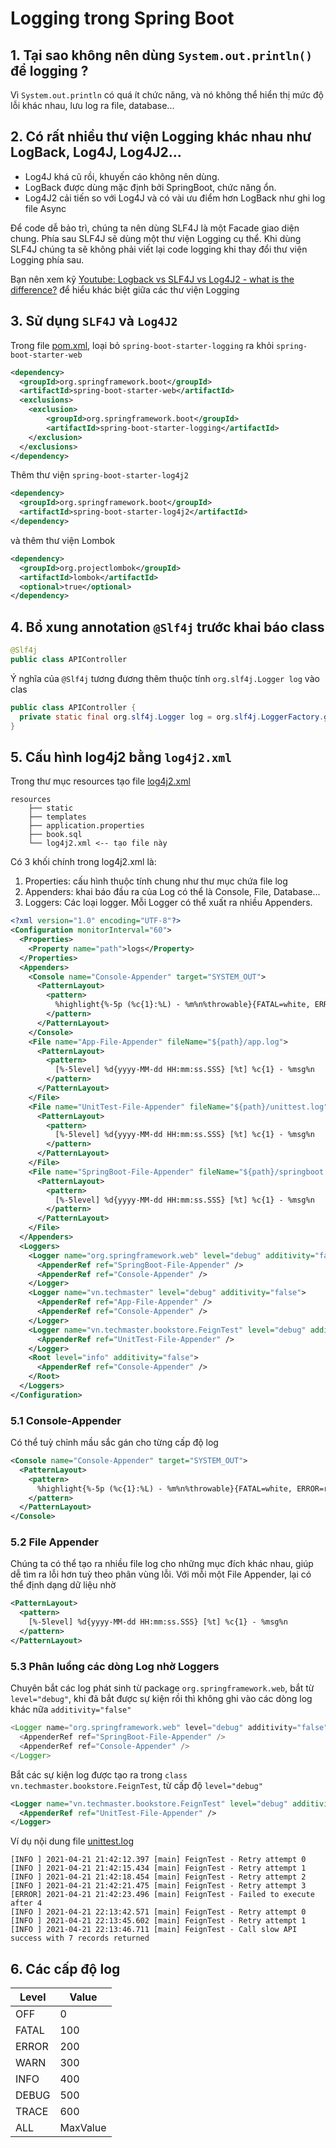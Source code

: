 # Logging trong Spring Boot

## 1. Tại sao không nên dùng ```System.out.println()``` để logging ?

Vì ```System.out.println``` có quá ít chức năng, và nó không thể hiển thị mức độ lỗi khác nhau, lưu log ra file, database...

## 2. Có rất nhiều thư viện Logging khác nhau như LogBack, Log4J, Log4J2...

- Log4J khá cũ rồi, khuyến cáo không nên dùng.
- LogBack được dùng mặc định bởi SpringBoot, chức năng ổn.
- Log4J2 cải tiến so với Log4J và có vài ưu điểm hơn LogBack như ghi log file Async

Để code dễ bảo trì, chúng ta nên dùng SLF4J là một Facade giao diện chung. Phía sau  SLF4J sẽ dùng một thư viện Logging cụ thể. Khi dùng SLF4J chúng ta sẽ không phải viết lại code logging khi thay đổi thư viện Logging phía sau.

Bạn nên xem kỹ [Youtube: Logback vs SLF4J vs Log4J2 - what is the difference?](https://youtu.be/SWHYrCXIL38) để hiểu khác biệt giữa các thư viện Logging

## 3. Sử dụng ```SLF4J``` và ```Log4J2```

Trong file [pom.xml](pom.xml), loại bỏ ```spring-boot-starter-logging``` ra khỏi ```spring-boot-starter-web```

```xml
<dependency>
  <groupId>org.springframework.boot</groupId>
  <artifactId>spring-boot-starter-web</artifactId>
  <exclusions>
    <exclusion>
        <groupId>org.springframework.boot</groupId>
        <artifactId>spring-boot-starter-logging</artifactId>
    </exclusion>
  </exclusions>
</dependency>
```

Thêm thư viện ```spring-boot-starter-log4j2```
```xml
<dependency>
  <groupId>org.springframework.boot</groupId>
  <artifactId>spring-boot-starter-log4j2</artifactId>
</dependency>
```

và thêm thư viện Lombok
```xml
<dependency>
  <groupId>org.projectlombok</groupId>
  <artifactId>lombok</artifactId>
  <optional>true</optional>
</dependency>
```

## 4. Bổ xung annotation ```@Slf4j``` trước khai báo class
```java
@Slf4j
public class APIController
```

Ý nghĩa của ```@Slf4j``` tương đương thêm thuộc tính ```org.slf4j.Logger log``` vào clas
```java
public class APIController {
  private static final org.slf4j.Logger log = org.slf4j.LoggerFactory.getLogger(LogExample.class);
}
```

## 5. Cấu hình log4j2 bằng ```log4j2.xml```
Trong thư mục resources tạo file [log4j2.xml](src/main/resources/log4j2.xml)
```
resources
    ├── static
    ├── templates
    ├── application.properties
    ├── book.sql
    └── log4j2.xml <-- tạo file này
```
Có 3 khối chính trong log4j2.xml là:
1. Properties: cấu hình thuộc tính chung như thư mục chứa file log
2. Appenders: khai báo đầu ra của Log có thể là Console, File, Database...
3. Loggers: Các loại logger. Mỗi Logger có thể xuất ra nhiều Appenders.


```xml
<?xml version="1.0" encoding="UTF-8"?>
<Configuration monitorInterval="60">
  <Properties>
    <Property name="path">logs</Property>
  </Properties>
  <Appenders>
    <Console name="Console-Appender" target="SYSTEM_OUT">
      <PatternLayout>
        <pattern>
          %highlight{%-5p (%c{1}:%L) - %m%n%throwable}{FATAL=white, ERROR=red, WARN=yellow, INFO=grey, DEBUG=green, TRACE=Cyan}
        </pattern>
      </PatternLayout>
    </Console>
    <File name="App-File-Appender" fileName="${path}/app.log">
      <PatternLayout>
        <pattern>
          [%-5level] %d{yyyy-MM-dd HH:mm:ss.SSS} [%t] %c{1} - %msg%n
        </pattern>
      </PatternLayout>
    </File>
    <File name="UnitTest-File-Appender" fileName="${path}/unittest.log">
      <PatternLayout>
        <pattern>
          [%-5level] %d{yyyy-MM-dd HH:mm:ss.SSS} [%t] %c{1} - %msg%n
        </pattern>
      </PatternLayout>
    </File>
    <File name="SpringBoot-File-Appender" fileName="${path}/springboot.log">
      <PatternLayout>
        <pattern>
          [%-5level] %d{yyyy-MM-dd HH:mm:ss.SSS} [%t] %c{1} - %msg%n
        </pattern>
      </PatternLayout>
    </File>
  </Appenders>
  <Loggers>
    <Logger name="org.springframework.web" level="debug" additivity="false">
      <AppenderRef ref="SpringBoot-File-Appender" />
      <AppenderRef ref="Console-Appender" />
    </Logger>
    <Logger name="vn.techmaster" level="debug" additivity="false">
      <AppenderRef ref="App-File-Appender" />
      <AppenderRef ref="Console-Appender" />
    </Logger>
    <Logger name="vn.techmaster.bookstore.FeignTest" level="debug" additivity="false">
      <AppenderRef ref="UnitTest-File-Appender" />
    </Logger>
    <Root level="info" additivity="false">
      <AppenderRef ref="Console-Appender" />
    </Root>
  </Loggers>
</Configuration>
```

### 5.1 Console-Appender
Có thể tuỳ chỉnh mầu sắc gán cho từng cấp độ log
```xml
<Console name="Console-Appender" target="SYSTEM_OUT">
  <PatternLayout>
    <pattern>
      %highlight{%-5p (%c{1}:%L) - %m%n%throwable}{FATAL=white, ERROR=red, WARN=yellow, INFO=grey, DEBUG=green, TRACE=Cyan}
    </pattern>
  </PatternLayout>
</Console>
```

### 5.2 File Appender
Chúng ta có thể tạo ra nhiều file log cho những mục đích khác nhau, giúp dễ tìm ra lỗi hơn tuỳ theo phân vùng lỗi. Với mỗi một File Appender, lại có thể định dạng dữ liệu nhờ
```xml
<PatternLayout>
  <pattern>
    [%-5level] %d{yyyy-MM-dd HH:mm:ss.SSS} [%t] %c{1} - %msg%n
  </pattern>
</PatternLayout>
```

### 5.3 Phân luồng các dòng Log nhờ Loggers
Chuyên bắt các log phát sinh từ package  ```org.springframework.web```, bắt từ ```level="debug"```, khi đã bắt được sự kiện rồi thì không ghi vào các dòng log khác nữa ```additivity="false"```
```java
<Logger name="org.springframework.web" level="debug" additivity="false">
  <AppenderRef ref="SpringBoot-File-Appender" />
  <AppenderRef ref="Console-Appender" />
</Logger>
```

Bắt các sự kiện log được tạo ra trong ```class vn.techmaster.bookstore.FeignTest```, từ cấp độ ```level="debug"```
```xml
<Logger name="vn.techmaster.bookstore.FeignTest" level="debug" additivity="false">
  <AppenderRef ref="UnitTest-File-Appender" />
</Logger>
```

Ví dụ nội dung file [unittest.log](logs/unittest.log)
```
[INFO ] 2021-04-21 21:42:12.397 [main] FeignTest - Retry attempt 0
[INFO ] 2021-04-21 21:42:15.434 [main] FeignTest - Retry attempt 1
[INFO ] 2021-04-21 21:42:18.454 [main] FeignTest - Retry attempt 2
[INFO ] 2021-04-21 21:42:21.475 [main] FeignTest - Retry attempt 3
[ERROR] 2021-04-21 21:42:23.496 [main] FeignTest - Failed to execute after 4
[INFO ] 2021-04-21 22:13:42.571 [main] FeignTest - Retry attempt 0
[INFO ] 2021-04-21 22:13:45.602 [main] FeignTest - Retry attempt 1
[INFO ] 2021-04-21 22:13:46.711 [main] FeignTest - Call slow API success with 7 records returned
```

## 6. Các cấp độ log


| Level 	| Value 	|
|-	      |-	      |
| OFF 	  | 0 	    |
| FATAL   | 100     |
| ERROR   | 200     |
| WARN    | 300     |
| INFO    | 400     |
| DEBUG   | 500     |
| TRACE   | 600     |
| ALL     | MaxValue|
